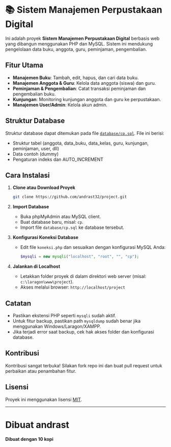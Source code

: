 # 📚 Sistem Manajemen Perpustakaan Digital

Ini adalah proyek **Sistem Manajemen Perpustakaan Digital** berbasis web yang dibangun menggunakan PHP dan MySQL. Sistem ini mendukung pengelolaan data buku, anggota, guru, peminjaman, pengembalian.

## Fitur Utama

- **Manajemen Buku**: Tambah, edit, hapus, dan cari data buku.
- **Manajemen Anggota & Guru**: Kelola data anggota (siswa) dan guru.
- **Peminjaman & Pengembalian**: Catat transaksi peminjaman dan pengembalian buku.
- **Kunjungan**: Monitoring kunjungan anggota dan guru ke perpustakaan.
- **Manajemen User/Admin**: Kelola akun admin.

## Struktur Database

Struktur database dapat ditemukan pada file [`database/cp.sql`](database/cp.sql). File ini berisi:

- Struktur tabel (anggota, data_buku, data_kelas, guru, kunjungan, peminjaman, user, dll)
- Data contoh (dummy)
- Pengaturan indeks dan AUTO_INCREMENT

## Cara Instalasi

1. **Clone atau Download Proyek**
   ```bash
   git clone https://github.com/andrast32/project.git
   ```

2. **Import Database**
   - Buka phpMyAdmin atau MySQL client.
   - Buat database baru, misal: `cp`.
   - Import file `database/cp.sql` ke database tersebut.

3. **Konfigurasi Koneksi Database**
   - Edit file `koneksi.php` dan sesuaikan dengan konfigurasi MySQL Anda:
     ```php
     $mysqli = new mysqli("localhost", "root", "", "cp");
     ```

4. **Jalankan di Localhost**
   - Letakkan folder proyek di dalam direktori web server (misal: `c:\laragon\www\project`).
   - Akses melalui browser: `http://localhost/project`

## Catatan

- Pastikan ekstensi PHP seperti `mysqli` sudah aktif.
- Untuk fitur backup, pastikan path `mysqldump` sudah benar jika menggunakan Windows/Laragon/XAMPP.
- Jika terjadi error saat backup, cek hak akses folder dan konfigurasi database.

## Kontribusi

Kontribusi sangat terbuka! Silakan fork repo ini dan buat pull request untuk perbaikan atau penambahan fitur.

## Lisensi

Proyek ini menggunakan lisensi [MIT](LICENSE).

---

**Dibuat andrast**
=======
**Dibuat dengan 10 kopi**
